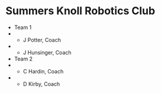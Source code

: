 ﻿# Summers Knoll Robotics Club
- Team 1
- - J Potter, Coach
- - J Hunsinger, Coach
- Team 2
- - C Hardin, Coach
- - D Kirby, Coach
